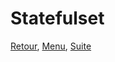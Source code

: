 # Statefulset

[Retour](https://obeyler.github.io/Formation-K8S/Chapitres/Daemonset.html), [Menu](https://obeyler.github.io/Formation-K8S/), [Suite](https://obeyler.github.io/Formation-K8S/Chapitres/Service.html)
